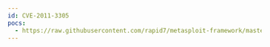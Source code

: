 ```yaml
---
id: CVE-2011-3305
pocs:
  - https://raw.githubusercontent.com/rapid7/metasploit-framework/master/modules/auxiliary/scanner/http/cisco_nac_manager_traversal.rb
---
```

